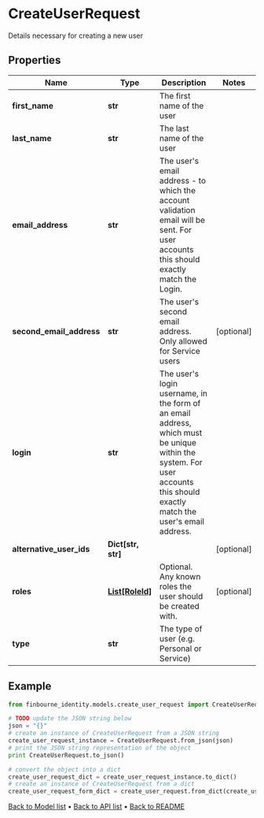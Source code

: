 # CreateUserRequest

Details necessary for creating a new user

## Properties
Name | Type | Description | Notes
------------ | ------------- | ------------- | -------------
**first_name** | **str** | The first name of the user | 
**last_name** | **str** | The last name of the user | 
**email_address** | **str** | The user&#39;s email address - to which the account validation email will be sent. For user accounts  this should exactly match the Login. | 
**second_email_address** | **str** | The user&#39;s second email address. Only allowed for Service users | [optional] 
**login** | **str** | The user&#39;s login username, in the form of an email address, which must be unique within the system.  For user accounts this should exactly match the user&#39;s email address. | 
**alternative_user_ids** | **Dict[str, str]** |  | [optional] 
**roles** | [**List[RoleId]**](RoleId.md) | Optional. Any known roles the user should be created with. | [optional] 
**type** | **str** | The type of user (e.g. Personal or Service) | 

## Example

```python
from finbourne_identity.models.create_user_request import CreateUserRequest

# TODO update the JSON string below
json = "{}"
# create an instance of CreateUserRequest from a JSON string
create_user_request_instance = CreateUserRequest.from_json(json)
# print the JSON string representation of the object
print CreateUserRequest.to_json()

# convert the object into a dict
create_user_request_dict = create_user_request_instance.to_dict()
# create an instance of CreateUserRequest from a dict
create_user_request_form_dict = create_user_request.from_dict(create_user_request_dict)
```
[Back to Model list](../README.md#documentation-for-models) &#8226; [Back to API list](../README.md#documentation-for-api-endpoints) &#8226; [Back to README](../README.md)


